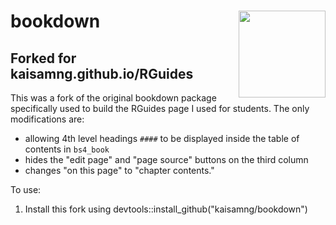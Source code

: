 # bookdown <img src='man/figures/logo.png' align="right" height="139" />


## Forked for kaisamng.github.io/RGuides

This was a fork of the original bookdown package specifically used to build the RGuides page I used for students. The only 
modifications are:

- allowing 4th level headings `####` to be displayed inside the table of contents in `bs4_book`
- hides the "edit page" and "page source" buttons on the third column
- changes "on this page" to "chapter contents."

To use:
1. Install this fork using devtools::install_github("kaisamng/bookdown")
